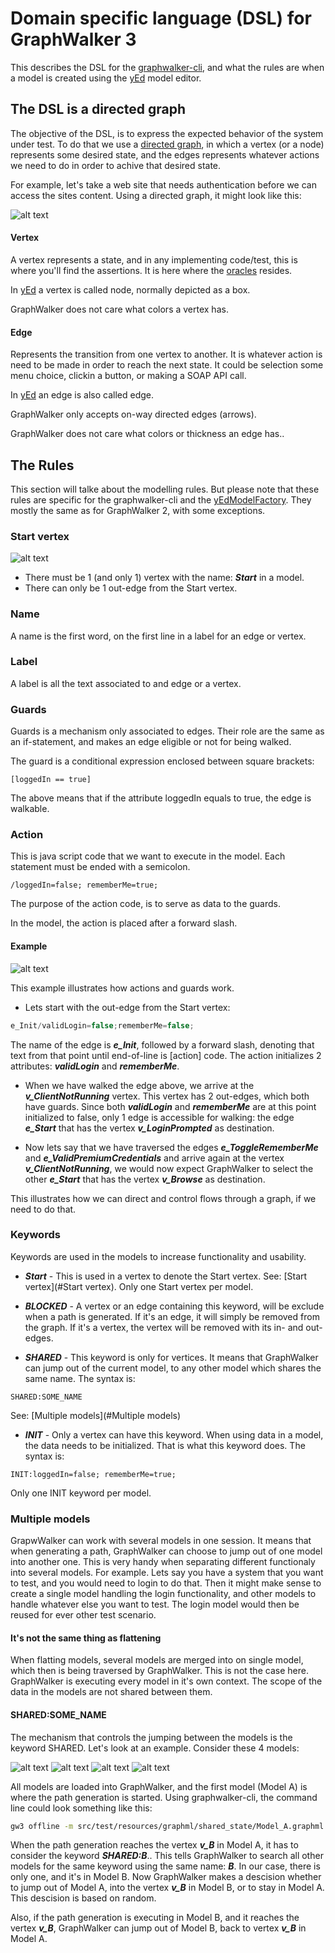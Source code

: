 # Domain specific language (DSL) for GraphWalker 3

This describes the DSL for the [graphwalker-cli], and what the rules are when a model is created using the [yEd] model editor.


## The DSL is a directed graph

The objective of the DSL, is to express the expected behavior of the system under test. To do that we use a [directed graph], in which a vertex (or a node) represents some desired state, and the edges represents whatever actions we need to do in order to achive that desired state.

For example, let's take a web site that needs authentication before we can access the sites content. Using a directed graph, it might look like this:

![alt text](https://raw.githubusercontent.com/GraphWalker/graphwalker-cli/master/doc/img/example1.jpg "Simple example 1")

#### Vertex
A vertex represents a state, and in any implementing code/test, this is where you'll find the assertions. It is here where the [oracles] resides.

In [yEd] a vertex is called node, normally depicted as a box.

GraphWalker does not care what colors a vertex has.

#### Edge
Represents the transition from one vertex to another. It is whatever action is need to be made in order to reach the next state. It could be selection some menu choice, clickin a button, or making a SOAP API call.

In [yEd] an edge is also called edge.

GraphWalker only accepts on-way directed edges (arrows). 

GraphWalker does not care what colors or thickness an edge has..


## The Rules
This section will talke about the modelling rules. But please note that these rules are specific for the graphwalker-cli and the [yEdModelFactory]. They mostly the same as for GraphWalker 2, with some exceptions.

### Start vertex
![alt text](https://raw.githubusercontent.com/GraphWalker/graphwalker-cli/master/doc/img/StartVertex.png "Start Vertex")

* There must be 1 (and only 1) vertex with the name: ***Start*** in a model.
* There can only be 1 out-edge from the Start vertex.
 
### Name
A name is the first word, on the first line in a label for an edge or vertex.

### Label
A label is all the text associated to and edge or a vertex.

### Guards
Guards is a mechanism only associated to edges. Their role are the same as an if-statement, and makes an edge eligible or not for being walked.

The guard is a conditional expression enclosed between square brackets:
```
[loggedIn == true]
``` 
The above means that if the attribute loggedIn equals to true, the edge is walkable.

### Action
This is java script code that we want to execute in the model. Each statement must be ended with a semicolon.
```
/loggedIn=false; rememberMe=true;
``` 
The purpose of the action code, is to serve as data to the guards.

In the model, the action is placed after a forward slash.

#### Example
![alt text](https://raw.githubusercontent.com/GraphWalker/graphwalker-cli/master/doc/img/GuardAndActions.png "Guards and Actions")

This example illustrates how actions and guards work.
* Lets start with the out-edge from the Start vertex:
```javaScript
e_Init/validLogin=false;rememberMe=false;
``` 
The name of the edge is ***e_Init***, followed by a forward slash, denoting that text from that point until end-of-line is [action] code. The action initializes 2 attributes: ***validLogin*** and ***rememberMe***.

* When we have walked the edge above, we arrive at the ***v_ClientNotRunning*** vertex. This vertex has 2 out-edges, which both have guards. Since both ***validLogin*** and ***rememberMe*** are at this point initialized to false, only 1 edge is accessible for walking: the edge ***e_Start*** that has the vertex ***v_LoginPrompted*** as destination.

* Now lets say that we have traversed the edges ***e_ToggleRememberMe*** and ***e_ValidPremiumCredentials*** and arrive again at the vertex ***v_ClientNotRunning***, we would now expect GraphWalker to select the other ***e_Start*** that has the vertex ***v_Browse*** as destination.

This illustrates how we can direct and control flows through a graph, if we need to do that.

### Keywords
Keywords are used in the models to increase functionality and usability.

* ***Start*** - This is used in a vertex to denote the Start vertex. See: [Start vertex](#Start vertex). Only one Start vertex per model.

* ***BLOCKED*** - A vertex or an edge containing this keyword, will be exclude when a path is generated. If it's an edge, it will simply be removed from the graph. If it's a vertex, the vertex will be removed with its in- and out-edges.

* ***SHARED*** - This keyword is only for vertices. It means that GraphWalker can jump out of the current model, to any other model which shares the same name. The syntax is:
```
SHARED:SOME_NAME
``` 
See: [Multiple models](#Multiple models)

* ***INIT*** - Only a vertex can have this keyword. When using data in a model, the data needs to be initialized. That is what this keyword does. The syntax is:
```
INIT:loggedIn=false; rememberMe=true;
``` 
Only one INIT keyword per model.


### Multiple models

GrapwWalker can work with several models in one session. It means that when generating a path, GraphWalker can choose to jump out of one model into another one. This is very handy when separating different functionaly into several models. For example. Lets say you have a system that you want to test, and you would need to login to do that. Then it might make sense to create a single model handling the login functionality, and other models to handle whatever else you want to test. The login model would then be reused for ever other test scenario.

#### It's not the same thing as flattening
When flatting models, several models are merged into on single model, which then is being traversed by GraphWalker. This is not the case here. GraphWalker is executing every model in it's own context. The scope of the data in the models are not shared between them.

#### SHARED:SOME_NAME
The mechanism that controls the jumping between the models is the keyword SHARED. Let's look at an example. Consider these 4 models:

![alt text](https://raw.githubusercontent.com/GraphWalker/graphwalker-cli/master/doc/img/ModelA.png "Model A")
![alt text](https://raw.githubusercontent.com/GraphWalker/graphwalker-cli/master/doc/img/ModelB.png "Model B")
![alt text](https://raw.githubusercontent.com/GraphWalker/graphwalker-cli/master/doc/img/ModelC.png "Model C")
![alt text](https://raw.githubusercontent.com/GraphWalker/graphwalker-cli/master/doc/img/ModelD.png "Model D")

All models are loaded into GraphWalker, and the first model (Model A) is where the path generation is started. Using graphwalker-cli, the command line could look something like this:

```sh
gw3 offline -m src/test/resources/graphml/shared_state/Model_A.graphml "random(edge_coverage(100))" -m src/test/resources/graphml/shared_state/Model_B.graphml "random(edge_coverage(100))" -m src/test/resources/graphml/shared_state/Model_C.graphml "random(edge_coverage(100))" -m src/test/resources/graphml/shared_state/Model_D.graphml "random(edge_coverage(100))"
``` 

When the path generation reaches the vertex ***v_B*** in Model A, it has to consider the keyword ***SHARED:B***.. This tells GraphWalker to search all other models for the same keyword using the same name: ***B***. In our case, there is only one, and it's in Model B. Now GraphWalker makes a descision whether to jump out of Model A, into the vertex ***v_B*** in Model B, or to stay in Model A. This descision is based on random.

Also, if the path generation is executing in Model B, and it reaches the vertex ***v_B***, GraphWalker can jump out of Model B, back to vertex ***v_B*** in Model A.

[graphwalker-cli]:https://github.com/GraphWalker/graphwalker-cli
[yEd]:http://www.yworks.com/en/products_yed_about.html
[directed graph]:http://en.wikipedia.org/wiki/Directed_graph
[oracles]:http://en.wikipedia.org/wiki/Oracle_(software_testing)
[yEdModelFactory]:https://github.com/GraphWalker/graphwalker-io/blob/master/src/main/java/org/graphwalker/io/factory/yEdModelFactory.java
